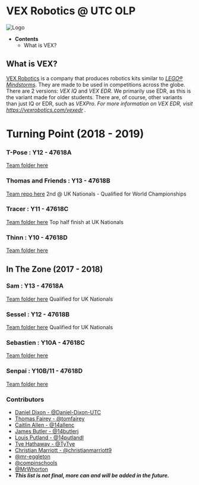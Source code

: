 # VEX Robotics @ UTC OLP
![Logo](http://olp.utcsheffield.org.uk/images/utc-sheffield-olp.png "Logo")

* __Contents__
  - What is VEX?


## What is VEX?
[VEX Robotics](https://www.vexrobotics.com) is a company that produces robotics kits similar to [*LEGO® Mindstorms*](https://www.lego.com/en-gb/mindstorms). They are made to be used in competitions across the globe. There are 2 versions: *VEX IQ* and *VEX EDR*. We primarily use EDR, as this is the variant made for older students. There are, of course, other variants than just IQ or EDR, such as *VEXPro*.
*For more information on VEX EDR, visit https://vexrobotics.com/vexedr .*


# Turning Point (2018 - 2019)
### T-Pose : Y12 - 47618A  
[Team folder here](Turning%20Point/T-Pose)

### Thomas and Friends : Y13 - 47618B  
[Team repo here](https://github.com/dombarter/choochoochoo) 2nd @ UK Nationals - Qualified for World Championships

### Tracer : Y11 - 47618C  
[Team folder here](Turning%20Point/Tracer) Top half finish at UK Nationals

### Thinn : Y10 - 47618D
[Team folder here](Turning%20Point/Thinn)



## In The Zone (2017 - 2018)
### Sam : Y13 - 47618A
[Team folder here](In%20The%20Zone/Sam) Qualified for UK Nationals

### Sessel : Y12 - 47618B
[Team folder here](In%20The%20Zone/Sessel) Qualified for UK Nationals

### Sebastien : Y10A - 47618C
[Team folder here](In%20The%20Zone/Sebastien)

### Senpai : Y10B/11 - 47618D
[Team folder here](In%20The%20Zone/Senpai)

### Contributors
- [Daniel Dixon - @Daniel-Dixon-UTC](https://github.com/Daniel-Dixon-UTC)
- [Thomas Fairey - @tomfairey](https://github.com/tomfairey)
- [Caitlin Allen - @14allenc](https://github.com/14allenc)
- [James Butler - @14butlerj](https://github.com/14butlerj)
- [Louis Putland - @14putlandl](https://github.com/14putlandj)
- [Tye Hathaway - @TyTye](https://github.com/TyTye)
- [Christian Marriott - @christianmarriott9](https://github.com/christianmarriott9)
- [@mr-eggleton](https://github.com/mr-eggleton)
- [@compinschools](https://github.com/compinschools)
- [@MrWhorton](https://github.com/MrWhorton)
- ***This list is not final, more can and will be added in the future.***
